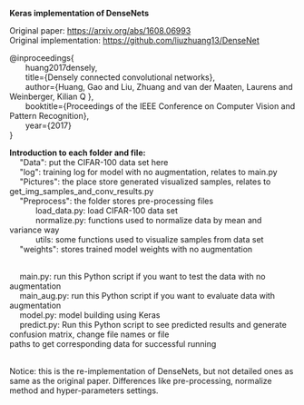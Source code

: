 **Keras implementation of DenseNets**

Original paper: https://arxiv.org/abs/1608.06993 <br>Original implementation: https://github.com/liuzhuang13/DenseNet</br>

@inproceedings{
  <br>&emsp;&emsp;huang2017densely,</br>
  &emsp;&emsp;title={Densely connected convolutional networks},</br>
  &emsp;&emsp;author={Huang, Gao and Liu, Zhuang and van der Maaten, Laurens and Weinberger, Kilian Q },</br>
  &emsp;&emsp;booktitle={Proceedings of the IEEE Conference on Computer Vision and Pattern Recognition},</br>
  &emsp;&emsp;year={2017}</br>
}

**Introduction to each folder and file:**</br>
&emsp; "Data": put the CIFAR-100 data set here</br>
&emsp; "log": training log for model with no augmentation, relates to main.py</br>
&emsp; "Pictures": the place store generated visualized samples, relates to get_img_samples_and_conv_results.py</br>
&emsp; "Preprocess": the folder stores pre-processing files</br>
              &emsp;&emsp;&emsp; load_data.py: load CIFAR-100 data set</br>
              &emsp;&emsp;&emsp; normalize.py: functions used to normalize data by mean and variance way</br>
              &emsp;&emsp;&emsp; utils: some functions used to visualize samples from data set</br>
&emsp; "weights": stores trained model weights with no augmentation</br></br>

&emsp; main.py: run this Python script if you want to test the data with no augmentation</br>
&emsp; main_aug.py: run this Python script if you want to evaluate data with augmentation</br>
&emsp; model.py: model building using Keras</br>
&emsp; predict.py: Run this Python script to see predicted results and generate confusion matrix, change file names or file</br>
                   paths to get corresponding data for successful running</br></br>

Notice: this is the re-implementation of DenseNets, but not detailed ones as same as the original paper.
        Differences like pre-processing, normalize method and hyper-parameters settings.</br>
